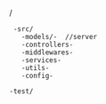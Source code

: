/

     -src/
       -models/-  //server
       -controllers-
       -middlewares-
       -services-
       -utils-
       -config-

    -test/
     